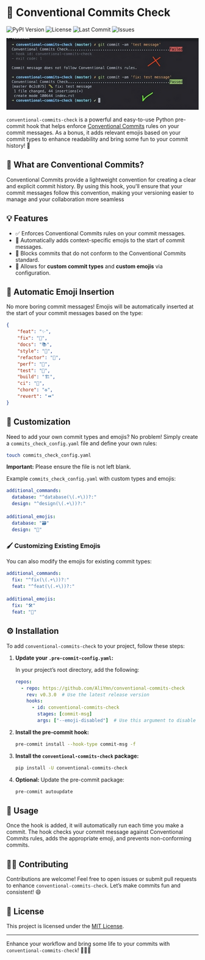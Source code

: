 
# 🎉 Conventional Commits Check

![PyPI Version](https://img.shields.io/pypi/v/conventional-commits-check)
![License](https://img.shields.io/github/license/AliYmn/conventional-commits-check)
![Last Commit](https://img.shields.io/github/last-commit/AliYmn/conventional-commits-check)
![Issues](https://img.shields.io/github/issues/AliYmn/conventional-commits-check)

![Result Image](https://raw.githubusercontent.com/AliYmn/conventional-commits-check/master/images/result.png)

`conventional-commits-check` is a powerful and easy-to-use Python pre-commit hook that helps enforce [Conventional Commits](https://www.conventionalcommits.org/) rules on your commit messages. As a bonus, it adds relevant emojis based on your commit types to enhance readability and bring some fun to your commit history! 🚀

## 📜 What are Conventional Commits?

Conventional Commits provide a lightweight convention for creating a clear and explicit commit history. By using this hook, you'll ensure that your commit messages follow this convention, making your versioning easier to manage and your collaboration more seamless

## 💡 Features

- ✅ Enforces Conventional Commits rules on your commit messages.
- 🎨 Automatically adds context-specific emojis to the start of commit messages.
- 🛑 Blocks commits that do not conform to the Conventional Commits standard.
- 🔧 Allows for **custom commit types** and **custom emojis** via configuration.

## 🎉 Automatic Emoji Insertion

No more boring commit messages! Emojis will be automatically inserted at the start of your commit messages based on the type:

```json
{
    "feat": "✨",
    "fix": "🐛",
    "docs": "📚",
    "style": "💎",
    "refactor": "🧹",
    "perf": "🚀",
    "test": "🧪",
    "build": "🏗️",
    "ci": "👷",
    "chore": "♻️",
    "revert": "⏪"
}
```

## 🔧 Customization

Need to add your own commit types and emojis? No problem! Simply create a `commits_check_config.yaml` file and define your own rules:

```bash
touch commits_check_config.yaml
```

**Important:** Please ensure the file is not left blank.

Example `commits_check_config.yaml` with custom types and emojis:

```yaml
additional_commands:
  database: "^database(\(.+\))?:"
  design: "^design(\(.+\))?:"

additional_emojis:
  database: "🗃️"
  design: "🎨"
```

### 🖌️ Customizing Existing Emojis

You can also modify the emojis for existing commit types:

```yaml
additional_commands:
  fix: "^fix(\(.+\))?:"
  feat: "^feat(\(.+\))?:"

additional_emojis:
  fix: "🛠️"
  feat: "🎉"
```

## ⚙️ Installation

To add `conventional-commits-check` to your project, follow these steps:

1. **Update your `.pre-commit-config.yaml`:**

   In your project’s root directory, add the following:

   ```yaml
   repos:
     - repo: https://github.com/AliYmn/conventional-commits-check
       rev: v0.3.0  # Use the latest release version
       hooks:
         - id: conventional-commits-check
           stages: [commit-msg]
           args: ["--emoji-disabled"]  # Use this argument to disable emojis
   ```

2. **Install the pre-commit hook:**

   ```bash
   pre-commit install --hook-type commit-msg -f
   ```

3. **Install the `conventional-commits-check` package:**

   ```bash
   pip install -U conventional-commits-check
   ```

4. **Optional:** Update the pre-commit package:

   ```bash
   pre-commit autoupdate
   ```

## 🚀 Usage

Once the hook is added, it will automatically run each time you make a commit. The hook checks your commit message against Conventional Commits rules, adds the appropriate emoji, and prevents non-conforming commits.

## 👨‍💻 Contributing

Contributions are welcome! Feel free to open issues or submit pull requests to enhance `conventional-commits-check`. Let’s make commits fun and consistent! 😄

## 📜 License

This project is licensed under the [MIT License](LICENSE).

---

Enhance your workflow and bring some life to your commits with `conventional-commits-check`! 🎉✨🐛
